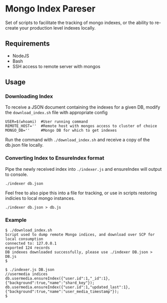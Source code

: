 # Mongo Index Pareser
Set of scripts to facilitate the tracking of mongo indexes, or the ability to re-create your production level indexes locally.

## Requirements
* NodeJS
* Bash
* SSH access to remote server with mongos

## Usage

### Downloading Index

To receive a JSON document containing the indexes for a given DB, modify the `download_index.sh` file with appropriate config
```
USER=$(whoami)  #User running command
REMOTE_HOST=''  #Remote host with mongos access to cluster of choice
MONGO_DB=''     #Mongo DB for which to get indexes
```

Run the command with `./download_index.sh` and receive a copy of the db.json file locally.

### Converting Index to EnsureIndex format

Pipe the newly received index into `./indexer.js` and ensureIndex will output to console.

`./indexer db.json`

Feel free to also pipe this into a file for tracking, or use in scripts restoring indicies to local mongo instances.

`./indexer db.json > db.js`

### Example
```
$ ./download_index.sh
Script used to dump remote Mongo indices, and download over SCP for local consumption
connected to: 127.0.0.1
exported 124 records
DB indexes downloaded successfully, please use ./indexer DB.json > DB.js
$

$ ./indexer.js DB.json
//usermedia indices
db.usermedia.ensureIndex({"user.id":1,"_id":1}, {"background":true,"name":"shard_key"});
db.usermedia.ensureIndex({"user.id":1,"updated_last":1}, {"background":true,"name":"user_media_timestamp"});
$
```

